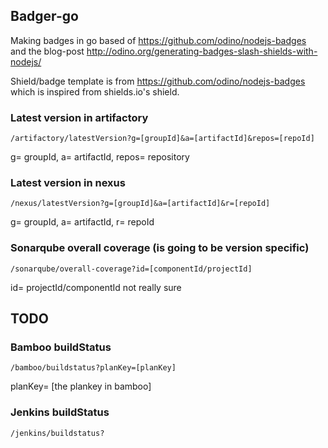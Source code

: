 ## Badger-go

Making badges in go based of https://github.com/odino/nodejs-badges  
and the blog-post http://odino.org/generating-badges-slash-shields-with-nodejs/  

Shield/badge template is from https://github.com/odino/nodejs-badges    
which is inspired from shields.io's shield.  

### Latest version in artifactory
`/artifactory/latestVersion?g=[groupId]&a=[artifactId]&repos=[repoId]`

g= groupId, a= artifactId, repos= repository

### Latest version in nexus
`/nexus/latestVersion?g=[groupId]&a=[artifactId]&r=[repoId]`  

g= groupId, a= artifactId, r= repoId

### Sonarqube overall coverage (is going to be version specific)
`/sonarqube/overall-coverage?id=[componentId/projectId]`

id= projectId/componentId not really sure

## TODO

### Bamboo buildStatus
`/bamboo/buildstatus?planKey=[planKey]`

planKey=  [the plankey in bamboo]

### Jenkins buildStatus
`/jenkins/buildstatus?`
